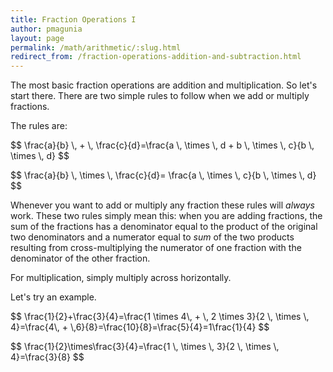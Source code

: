 ```yaml
---
title: Fraction Operations I
author: pmagunia
layout: page
permalink: /math/arithmetic/:slug.html
redirect_from: /fraction-operations-addition-and-subtraction.html
---
```


<p>The most basic fraction operations are addition and multiplication. So let's start there. There are two simple rules to follow when we add or multiply fractions. </p>

<p>The rules are:</p>

<p>$$ \frac{a}{b} \,  + \, \frac{c}{d}=\frac{a \, \times \, d + b \, \times \, c}{b \, \times \, d} $$</p>
<p>$$ \frac{a}{b} \, \times \, \frac{c}{d}= \frac{a \, \times \, c}{b \, \times \, d} $$</p>

<p>Whenever you want to add or multiply any fraction these rules will <em>always</em> work. These two rules simply mean this: when you are adding fractions, the sum of the fractions has a denominator equal to the product of the original two denominators and a numerator equal to <em>sum</em> of the two products resulting from cross-multiplying the numerator of one fraction with the denominator of the other fraction.</p>

<p>For multiplication, simply multiply across horizontally. </p>

<p>Let's try an example.</p>

<p>$$ \frac{1}{2}+\frac{3}{4}=\frac{1 \times 4\, + \, 2 \times 3}{2 \, \times \, 4}=\frac{4\, + \,6}{8}=\frac{10}{8}=\frac{5}{4}=1\frac{1}{4} $$</p>

<p>$$ \frac{1}{2}\times\frac{3}{4}=\frac{1 \, \times \, 3}{2 \, \times \, 4}=\frac{3}{8} $$</p>
